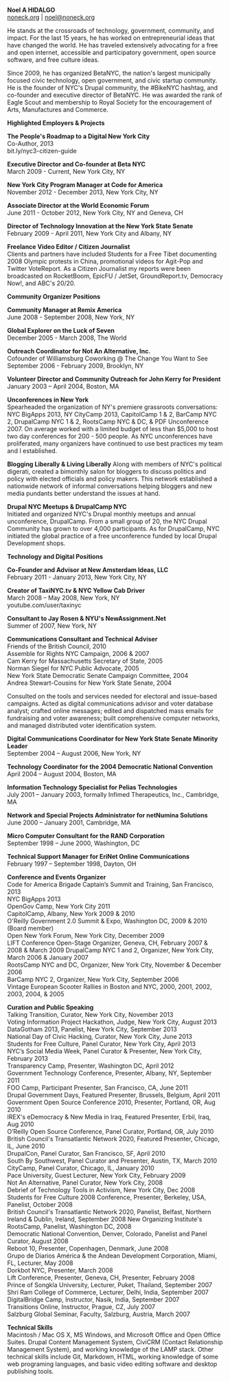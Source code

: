 **Noel A HIDALGO**  
[noneck.org](http://noneck.org) | [noel@noneck.org](mailto:noel@noneck.org)

He stands at the crossroads of technology, government, community, and impact. For the last 15 years, he has worked on entrepreneurial ideas that have changed the world. He has traveled extensively advocating for a free and open internet, accessible and participatory government, open source software, and free culture ideas.

Since 2009, he has organized BetaNYC, the nation's largest municipally focused civic technology, open government, and civic startup community. He is the founder of NYC's Drupal community, the #BikeNYC hashtag, and co-founder and executive director of BetaNYC. He was awarded the rank of Eagle Scout and membership to Royal Society for the encouragement of Arts, Manufactures and Commerce.

**Highlighted Employers & Projects**

**The People's Roadmap to a Digital New York City**  
Co-Author, 2013  
bit.ly/nyc3-citizen-guide  

**Executive Director and Co-founder at Beta NYC**  
March 2009 - Current, New York City, NY  

**New York City Program Manager at Code for America**  
November 2012 - December 2013, New York City, NY  

**Associate Director at the World Economic Forum**  
June 2011 - October 2012, New York City, NY and Geneva, CH  

**Director of Technology Innovation at the New York State Senate**  
February 2009 - April 2011, New York City and Albany, NY  

**Freelance Video Editor / Citizen Journalist**  
Clients and partners have included Students for a Free Tibet documenting 2008 Olympic protests in China, promotional videos for Agit-Pop and Twitter VoteReport. As a Citizen Journalist my reports were been broadcasted on RocketBoom, EpicFU / JetSet, GroundReport.tv, Democracy Now!, and ABC's 20/20.

**Community Organizer Positions**  

**Community Manager at Remix America**  
June 2008 - September 2008, New York, NY  

**Global Explorer on the Luck of Seven**  
December 2005 - March 2008, The World  

**Outreach Coordinator for Not An Alternative, Inc.**  
Cofounder of Williamsburg Coworking @ The Change You Want to See  
September 2006 - February 2009, Brooklyn, NY  

**Volunteer Director and Community Outreach for John Kerry for President**  
January 2003 – April 2004, Boston, MA  

**Unconferences in New York**  
Spearheaded the organization of NY's premiere grassroots conversations: NYC BigApps 2013, NY CityCamp 2013, CapitolCamp 1 & 2, BarCamp NYC 2, DrupalCamp NYC 1 & 2, RootsCamp NYC & DC, & PDF Unconference 2007. On average worked with a limited budget of less than $5,000 to host two day conferences for 200 - 500 people. As NYC unconferences have proliferated, many organizers have continued to use best practices my team and I established.

**Blogging Liberally & Living Liberally** 
Along with members of NYC's political digerati, created a bimonthly salon for bloggers to discuss politics and policy with elected officials and policy makers. This network established a nationwide network of informal conversations helping bloggers and new media pundants better understand the issues at hand.

**Drupal NYC Meetups & DrupalCamp NYC**  
Initiated and organized NYC's Drupal monthly meetups and annual unconference, DrupalCamp. From a small group of 20, the NYC Drupal Community has grown to over 4,000 participants. As for DrupalCamp, NYC initiated the global practice of a free unconference funded by local Drupal Development shops.

**Technology and Digital Positions**

**Co-Founder and Advisor at New Amsterdam Ideas, LLC**  
February 2011 - January 2013, New York City, NY  

**Creator of TaxiNYC.tv & NYC Yellow Cab Driver**  
March 2008 – May 2008, New York, NY  
youtube.com/user/taxinyc  

**Consultant to Jay Rosen & NYU's NewAssignment.Net**  
Summer of 2007, New York, NY  

**Communications Consultant and Technical Adviser**  
Friends of the British Council, 2010  
Assemble for Rights NYC Campaign, 2006 & 2007  
Cam Kerry for Massachusetts Secretary of State, 2005  
Norman Siegel for NYC Public Advocate, 2005  
New York State Democratic Senate Campaign Committee, 2004  
Andrea Stewart-Cousins for New York State Senate, 2004  

Consulted on the tools and services needed for electoral and issue-based campaigns. Acted as digital communications advisor and voter database analyst; crafted online messages; edited and dispatched mass emails for fundraising and voter awareness; built comprehensive computer networks, and managed distributed voter identification system.

**Digital Communications Coordinator for New York State Senate Minority Leader**  
September 2004 – August 2006, New York, NY  

**Technology Coordinator for the 2004 Democratic National Convention**  
April 2004 – August 2004, Boston, MA  

**Information Technology Specialist for Pelias Technologies**  
July 2001 – January 2003, formally Infimed Therapeutics, Inc., Cambridge, MA  

**Network and Special Projects Administrator for netNumina Solutions**  
June 2000 – January 2001, Cambridge, MA  

**Micro Computer Consultant for the RAND Corporation**  
September 1998 – June 2000, Washington, DC  

**Technical Support Manager for EriNet Online Communications**  
February 1997 – September 1998, Dayton, OH  

**Conference and Events Organizer**  
Code for America Brigade Captain’s Summit and Training, San Francisco, 2013  
NYC BigApps 2013  
OpenGov Camp, New York City 2011  
CapitolCamp, Albany, New York 2009 & 2010  
O'Reilly Government 2.0 Summit & Expo, Washington DC, 2009 & 2010 (Board member)  
Open New York Forum, New York City, December 2009  
LIFT Conference Open-Stage Organizer, Geneva, CH, February 2007 & 2008 & March 2009 
DrupalCamp NYC 1 and 2, Organizer, New York City, March 2006 & January 2007  
RootsCamp NYC and DC, Organizer, New York City, November & December 2006  
BarCamp NYC 2, Organizer, New York City, September 2006  
Vintage European Scooter Rallies in Boston and NYC, 2000, 2001, 2002, 2003, 2004, & 2005  

**Curation and Public Speaking**  
Talking Transition, Curator, New York City, November 2013  
Voting Information Project Hackathon, Judge, New York City, August 2013  
DataGotham 2013, Panelist, New York City, September 2013  
National Day of Civic Hacking, Curator, New York City, June 2013  
Students for Free Culture, Panel Curator, New York City, April 2013  
NYC’s Social Media Week, Panel Curator & Presenter, New York City, February 2013  
Transparency Camp, Presenter, Washington DC, April 2012  
Government Technology Conference, Presenter, Albany, NY, September 2011  
FOO Camp, Participant Presenter, San Francisco, CA, June 2011  
Drupal Government Days, Featured Presenter, Brussels, Belgium, April 2011  
Government Open Source Conference 2010, Presenter, Portland, OR, Aug 2010  
IREX's eDemocracy & New Media in Iraq, Featured Presenter, Erbil, Iraq, Aug 2010  
O’Reilly Open Source Conference, Panel Curator, Portland, OR, July 2010  
British Council's Transatlantic Network 2020, Featured Presenter, Chicago, IL, June 2010  
DrupalCon, Panel Curator, San Francisco, SF, April 2010  
South By Southwest, Panel Curator and Presenter, Austin, TX, March 2010  
CityCamp, Panel Curator, Chicago, IL, January 2010  
Pace University, Guest Lecturer, New York City, February 2009  
Not An Alternative, Panel Curator, New York City, 2008  
Debrief of Technology Tools in Activism, New York City, Dec 2008  
Students for Free Culture 2008 Conference, Presenter, Berkeley, USA, Panelist, October 2008  
British Council's Transatlantic Network 2020, Panelist, Belfast, Northern Ireland & Dublin, Ireland, September 2008 
New Organizing Institute's RootsCamp, Panelist, Washington DC, 2008  
Democratic National Convention, Denver, Colorado, Panelist and Panel Curator, August 2008  
Reboot 10, Presenter, Copenhagen, Denmark, June 2008  
Grupo de Diarios América & the Andean Development Corporation, Miami, FL, Lecturer, May 2008  
Dorkbot NYC, Presenter, March 2008  
Lift Conference, Presenter, Geneva, CH, Presenter, February 2008  
Prince of Songkla University, Lecturer, Puket, Thailand, September 2007  
Shri Ram College of Commerce, Lecturer, Delhi, India, September 2007  
DigitalBridge Camp, Instructor, Nasik, India, September 2007  
Transitions Online, Instructor, Prague, CZ, July 2007  
Salzburg Global Seminar, Faculty, Salzburg, Austria, March 2007  

**Technical Skills**  
Macintosh / Mac OS X, MS Windows, and Microsoft Office and Open Office Suites. Drupal Content Management System, CiviCRM (Contact Relationship Management System), and working knowledge of the LAMP stack. Other technical skills include Git, Markdown, HTML, working knowledge of some web programing languages, and basic video editing software and desktop publishing tools.

